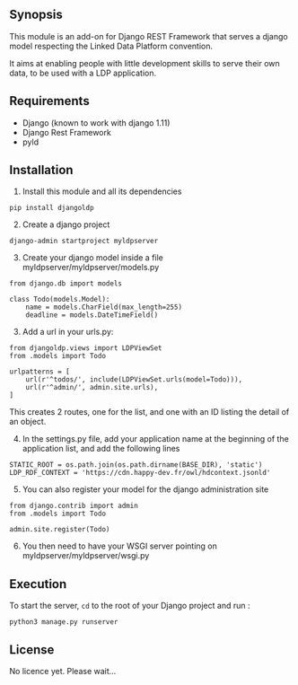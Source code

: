 ## Synopsis

This module is an add-on for Django REST Framework that serves a django model respecting the Linked Data Platform convention.

It aims at enabling people with little development skills to serve their own data, to be used with a LDP application.

## Requirements

* Django (known to work with django 1.11)
* Django Rest Framework
* pyld

## Installation

1. Install this module and all its dependencies

```
pip install djangoldp
```

2. Create a django project
 
```
django-admin startproject myldpserver
```

3. Create your django model inside a file myldpserver/myldpserver/models.py

```
from django.db import models

class Todo(models.Model):
    name = models.CharField(max_length=255)
    deadline = models.DateTimeField()

```


3. Add a url in your urls.py:

```
from djangoldp.views import LDPViewSet
from .models import Todo

urlpatterns = [
    url(r'^todos/', include(LDPViewSet.urls(model=Todo))),
    url(r'^admin/', admin.site.urls),
]
```

This creates 2 routes, one for the list, and one with an ID listing the detail of an object.

4. In the settings.py file, add your application name at the beginning of the application list, and add the following lines

```
STATIC_ROOT = os.path.join(os.path.dirname(BASE_DIR), 'static')
LDP_RDF_CONTEXT = 'https://cdn.happy-dev.fr/owl/hdcontext.jsonld'
```

5. You can also register your model for the django administration site

```
from django.contrib import admin
from .models import Todo

admin.site.register(Todo)
```

6. You then need to have your WSGI server pointing on myldpserver/myldpserver/wsgi.py

## Execution
To start the server, `cd` to the root of your Django project and run :
```
python3 manage.py runserver
```

## License

No licence yet. Please wait...
